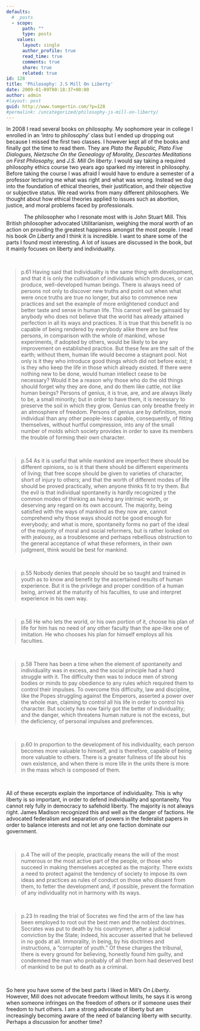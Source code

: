 ```yaml
---
defaults:
  # _posts
  - scope:
      path: ""
      type: posts
    values:
      layout: single
      author_profile: true
      read_time: true
      comments: true
      share: true
      related: true
id: 128
title: 'Philosophy: J.S Mill On Liberty'
date: 2009-01-09T00:18:37+00:00
author: admin
#layout: post
guid: http://www.tomgertin.com/?p=128
#permalink: /uncategorized/philosophy-js-mill-on-liberty/
---
```

<!--StartFragment-->

<p class="MsoNormal">
  In 2008 I read several books on philosophy. My sophomore year in college I enrolled in an ‘intro to philosophy’ class but I ended up dropping out because I missed the first two classes. I however kept all of the books and finally got the time to read them. They are <em>Plato the Republic, Plato Five Dialogues, Nietzsche On the Genealogy of Morality, Descartes Meditations on First Philosophy,</em><span> and </span><em>J.S. Mill On liberty</em><span>. I would say taking a required philosophy ethics course two years ago sparked my interest in philosophy. Before taking the course I was afraid I would have to endure a semester of a professor lecturing me what was right and what was wrong. Instead we dug into the foundation of ethical theories, their justification, and their objective or subjective status. We read works from many different philosophers. We thought about how ethical theories applied to issues such as abortion, justice, and moral problems faced by professionals.</span>
</p>

<p class="MsoNormal">
  <span>            </span>The philosopher who I resonate most with is John Stuart Mill. This British philosopher advocated Utilitarianism, weighing the moral worth of an action on providing the greatest happiness amongst the most people. I read his book <em>On Liberty</em><span> and I think it is incredible. I want to share some of the parts I found most interesting. A lot of issues are discussed in the book, but it mainly focuses on liberty and individuality. </span>
</p>

<p class="MsoNormal">
   
</p>

> <p class="MsoNormal">
>   p.61 Having said that Individuality is the same thing with development, and that it is only the cultivation of individuals which produces, or can produce, well-developed human beings. There is always need of persons not only to discover new truths and point out when what were once truths are true no longer, but also to commence new practices and set the example of more enlightened conduct and better taste and sense in human life. This cannot well be gainsaid by anybody who does not believe that the world has already attained perfection in all its ways and practices. It is true that this benefit is no capable of being rendered by everybody alike there are but few persons, in comparison with the whole of mankind, whose experiments, if adopted by others, would be likely to be any improvement on established practice. But these few are the salt of the earth; without them, human life would become a stagnant pool. Not only is it they who introduce good things which did not before exist; it is they who keep the life in those which already existed. If there were nothing new to be done, would human intellect cease to be necessary? Would it be a reason why those who do the old things should forget why they are done, and do them like cattle, not like human beings? Persons of genius, it is true, are, and are always likely to be, a small minority; but in order to have them, it is necessary to preserve the soil in which they grow. Genius can only breathe freely in an atmosphere of freedom. Persons of genius are by definition, more individual than any other people-less capable, consequently, of fitting themselves, without hurtful compression, into any of the small number of molds which society provides in order to save its members the trouble of forming their own character.
> </p>

<p class="MsoNormal">
   
</p>

> <p class="MsoNormal">
>   p.54 As it is useful that while mankind are imperfect there should be different opinions, so is it that there should be different experiments of living; that free scope should be given to varieties of character, short of injury to others; and that the worth of different modes of life should be proved practically, when anyone thinks fit to try them. But the evil is that individual spontaneity is hardly recognized y the common modes of thinking as having any intrinsic worth, or deserving any regard on its own account. The majority, being satisfied with the ways of mankind as they now are, cannot comprehend why those ways should not be good enough for everybody; and what is more, spontaneity forms no part of the ideal of the majority of moral and social reformers, but is rather looked on with jealousy, as a troublesome and perhaps rebellious obstruction to the general acceptance of what these reformers, in their own judgment, think would be best for mankind.
> </p>

<p class="MsoNormal">
   
</p>

> <p class="MsoNormal">
>   p.55 Nobody denies that people should be so taught and trained in youth as to know and benefit by the ascertained results of human experience. But it is the privilege and proper condition of a human being, arrived at the maturity of his faculties, to use and interpret experience in his own way.
> </p>

<p class="MsoNormal">
   
</p>

> <p class="MsoNormal">
>   p.56 He who lets the world, or his own portion of it, choose his plan of life for him has no need of any other faculty than the ape-like one of imitation. He who chooses his plan for himself employs all his faculties.
> </p>

<p class="MsoNormal">
   
</p>

> <p class="MsoNormal">
>   p.58 There has been a time when the element of spontaneity and individuality was in excess, and the social principle had a hard struggle with it. The difficulty then was to induce men of strong bodies or minds to pay obedience to any rules which required them to control their impulses. To overcome this difficulty, law and discipline, like the Popes struggling against the Emperors, asserted a power over the whole man, claiming to control all his life in order to control his character. But society has now fairly got the better of individuality; and the danger, which threatens human nature is not the excess, but the deficiency, of personal impulses and preferences.
> </p>

<p class="MsoNormal">
   
</p>

> <p class="MsoNormal">
>   p.60 In proportion to the development of his individuality, each person becomes more valuable to himself, and is therefore, capable of being more valuable to others. There is a greater fullness of life about his own existence, and when there is more life in the units there is more in the mass which is composed of them.
> </p>

<p class="MsoNormal">
   
</p>

<p class="MsoNormal">
  All of these excerpts explain the importance of individuality. This is why liberty is so important, in order to defend individuality and spontaneity. You cannot rely fully in democracy to safehold liberty. The majority is not always right. James Madison recognized this and well as the danger of factions. He advocated federalism and separation of powers in the federalist papers in order to balance interests and not let any one faction dominate our government.
</p>

<p class="MsoNormal">
   
</p>

> <p class="MsoNormal">
>   p.4 The will of the people, practically means the will of the most numerous or the most active part of the people, or those who succeed in making themselves accepted as the majority. There exists a need to protect against the tendency of society to impose its own ideas and practices as rules of conduct on those who dissent from them, to fetter the development and, if possible, prevent the formation of any individuality not in harmony with its ways.
> </p>

<p class="MsoNormal">
   
</p>

> <p class="MsoNormal">
>   p.23 In reading the trial of Socrates we find the arm of the law has been employed to root out the best men and the noblest doctrines. Socrates was put to death by his countrymen, after a judicial conviction by the State; indeed, his accuser asserted that he believed in no gods at all. Immorality, in being, by his doctrines and instructions, a “corrupter of youth.” Of these charges the tribunal, there is every ground for believing, honestly found him guilty, and condemned the man who probably of all then born had deserved best of mankind to be put to death as a criminal.
> </p>

<p class="MsoNormal">
   
</p>

<p class="MsoNormal">
  So here you have some of the best parts I liked in Mill’s <em>On Liberty</em><span>. However, Mill does not advocate freedom without limits, he says it is wrong when someone infringes on the freedom of others or if someone uses their freedom to hurt others. I am a strong advocate of liberty but am increasingly becoming aware of the need of balancing liberty with security. Perhaps a discussion for another time?</span>
</p>

<!--EndFragment-->
